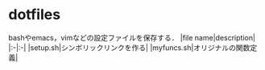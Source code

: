 # dotfiles
bashやemacs，vimなどの設定ファイルを保存する．
|file name|description|
|:-|:-|
|setup.sh|シンボリックリンクを作る|
|myfuncs.sh|オリジナルの関数定義|

